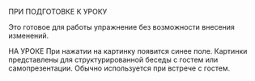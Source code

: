 ПРИ ПОДГОТОВКЕ К УРОКУ

Это готовое для работы упражнение без возможности внесения изменений.

НА УРOКЕ 
При нажатии на картинку появится синее поле. Картинки представлены для структурированной беседы с гостем или самопрезентации. 
Обычно используется при встрече с гостем.


